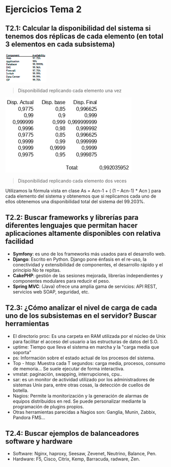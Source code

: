 # Ejercicios Tema 2

## T2.1: Calcular la disponibilidad del sistema si tenemos dos réplicas de cada elemento (en total 3 elementos en cada subsistema)

![elementos replicados](img/duplicado.PNG)
> Disponibilidad replicando cada elemento una vez

![elementos replicados 2 veces](img/triplicar.PNG)
> Disponibilidad replicando cada elemento dos veces

Utilizamos la fórmula vista en clase As = Acn-1 + ( (1 – Acn-1) * Acn ) para cada elemento del sistema y obtenemos que si replicamos cada uno de ellos obtenemos una disponibilidad total del sistema del 99.203%.

## T2.2: Buscar frameworks y librerías para diferentes lenguajes que permitan hacer aplicaciones altamente disponibles con relativa facilidad

- **Symfony**: es uno de los frameworks más usados para el desarrollo web.
- **Django**: Escrito en Python. Django pone énfasis en el re-uso, la conectividad y extensibilidad de componentes, el desarrollo rápido y el principio No te repitas.
- **CakePHP**: gestión de las sesiones mejorada, librerías independientes y componentes modulares para reducir el peso.
- **Spring MVC**: (Java) ofrece una amplia gama de servicios: API REST, servicios web SOAP, seguridad, etc.

## T2.3: ¿Cómo analizar el nivel de carga de cada uno de los subsistemas en el servidor? Buscar herramientas

- El directorio proc: Es una carpeta en RAM utilizada por el núcleo de Unix para facilitar el acceso del usuario a las estructuras de datos del S.O.
- uptime: Tiempo que lleva el sistema en marcha y la "carga media que soporta"
- ps: Información sobre el estado actual de los procesos del sistema.
- Top - htop: Muestra cada T segundos: carga media, procesos, consumo de memoria... Se suele ejecutar de forma interactiva.
- vmstat: paginación, swapping, interrupciones, cpu..
- sar: es un monitor de actividad utilizado por los administradores de sistemas Unix para, entre otras cosas, la detección de cuellos de botella.
- Nagios: Permite la monitorización y la generación de alarmas de equipos distribuidos en red. Se puede personalizar mediante la programación de plugins propios.
- Otras herramientas parecidas a Nagios son: Ganglia, Munin, Zabbix, Pandora FMS...

## T2.4: Buscar ejemplos de balanceadores software y hardware

- Software: Nginx, haproxy, Seesaw, Zevenet, Neutrino, Balance, Pen.
- Hardware: F5, Cisco, Citrix, Kemp, Barracuda, radware, Zen.